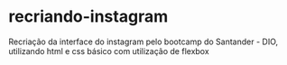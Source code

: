 # recriando-instagram
Recriação da interface do instagram pelo bootcamp do Santander - DIO, utilizando html e css básico com utilização de flexbox
